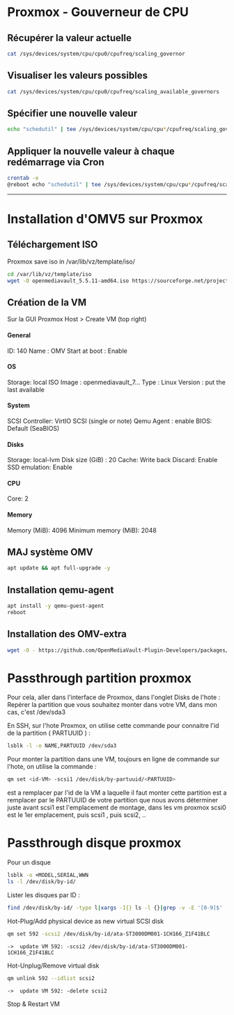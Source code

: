 # Proxmox - Gouverneur de CPU

## Récupérer la valeur actuelle

```bash
cat /sys/devices/system/cpu/cpu0/cpufreq/scaling_governor
```

## Visualiser les valeurs possibles

```bash
cat /sys/devices/system/cpu/cpu0/cpufreq/scaling_available_governors
```

## Spécifier une nouvelle valeur

```bash
echo "schedutil" | tee /sys/devices/system/cpu/cpu*/cpufreq/scaling_governor
```

## Appliquer la nouvelle valeur à chaque redémarrage via Cron

```bash
crontab -e
@reboot echo "schedutil" | tee /sys/devices/system/cpu/cpu*/cpufreq/scaling_governor >/dev/null 2>&1
```

***



# Installation d'OMV5 sur Proxmox


## Téléchargement ISO

Proxmox save iso in /var/lib/vz/template/iso/

````bash
cd /var/lib/vz/template/iso
wget -O openmediavault_5.5.11-amd64.iso https://sourceforge.net/projects/openmediavault/files/5.5.11/openmediavault_5.5.11-amd64.iso/download
````
## Création de la VM

Sur la GUI Proxmox Host > Create VM (top right)

#### General
ID: 140
Name : OMV
Start at boot : Enable

#### OS
Storage: local
ISO Image : openmediavault_7...
Type : Linux
Version : put the last available

#### System
SCSI Controller: VirtIO SCSI (single or note)
Qemu Agent : enable
BIOS: Default (SeaBIOS)


#### Disks
Storage: local-lvm
Disk size (GiB) : 20
Cache: Write back
Discard: Enable
SSD emulation: Enable

#### CPU
Core: 2

#### Memory
Memory (MiB): 4096
Minimum memory (MiB): 2048

## MAJ système OMV

```bash
apt update && apt full-upgrade -y
```



## Installation qemu-agent

```bash
apt install -y qemu-guest-agent
reboot
```


## Installation des OMV-extra

```bash
wget -O - https://github.com/OpenMediaVault-Plugin-Developers/packages/raw/master/install | bash
```

# Passthrough partition proxmox

Pour cela, aller dans l'interface de Proxmox, dans l'onglet Disks de l'hote :
Repérer la partition que vous souhaitez monter dans votre VM, dans mon cas, c'est /dev/sda3

En SSH, sur l'hote Proxmox, on utilise cette commande pour connaitre l'id de la partition ( PARTUUID ) :

```bash
lsblk -l -o NAME,PARTUUID /dev/sda3
```

Pour monter la partition dans une VM, toujours en ligne de commande sur l'hote, on utilise la commande :
```bash
qm set <id-VM> -scsi1 /dev/disk/by-partuuid/<PARTUUID>
```

<id-VM> est a remplacer par l'id de la VM a laquelle il faut monter cette partition
<PARTUUID> est a remplacer par le PARTUUID de votre partition que nous avons déterminer juste avant
scsi1 est l'emplacement de montage, dans les vm proxmox scsi0 est le 1er emplacement, puis scsi1 , puis scsi2, ..

# Passthrough disque proxmox
Pour un disque

```bash
lsblk -o +MODEL,SERIAL,WWN
ls -l /dev/disk/by-id/
```

Lister les disques par ID :
```bash
find /dev/disk/by-id/ -type l|xargs -I{} ls -l {}|grep -v -E '[0-9]$' |sort -k11|cut -d' ' -f9,10,11,12
```

Hot-Plug/Add physical device as new virtual SCSI disk

```bash
qm set 592 -scsi2 /dev/disk/by-id/ata-ST3000DM001-1CH166_Z1F41BLC
```
```
->  update VM 592: -scsi2 /dev/disk/by-id/ata-ST3000DM001-1CH166_Z1F41BLC
```

Hot-Unplug/Remove virtual disk
```bash
qm unlink 592 --idlist scsi2
```
```
->  update VM 592: -delete scsi2
```

Stop & Restart VM

